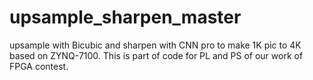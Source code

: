 # upsample_sharpen_master
upsample with Bicubic and sharpen with CNN pro to make 1K pic to 4K based on ZYNQ-7100.
This is part of code for PL and PS of our work of FPGA contest.
